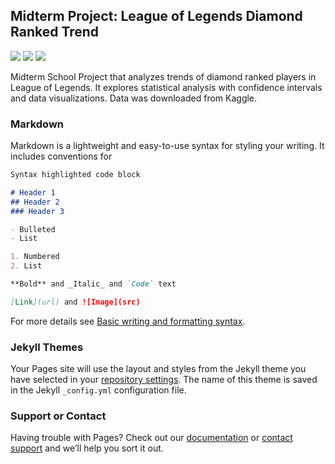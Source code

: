 ## Midterm Project: League of Legends Diamond Ranked Trend

[![](https://img.shields.io/badge/Jupyter-Open_Notebook-EE4C2C?logo=Jupyter)](conrad-cruz.github.io/projects/Midterm-Project.html) [![](https://img.shields.io/badge/Adobe_Reader-View_PDF-EE4C2C?logo=Reader)](conrad-cruz.github.io/projects/Midterm-Assignment.pdf) [![](https://img.shields.io/badge/Microsoft_Excel-View_csv-1ED760?logo=Excel)](conrad-cruz.github.io/projects/high_diamond_ranked_10min.csv)

Midterm School Project that analyzes trends of diamond ranked players in League of Legends. It explores statistical analysis with confidence intervals and data visualizations. Data was downloaded from Kaggle. 

### Markdown

Markdown is a lightweight and easy-to-use syntax for styling your writing. It includes conventions for

```markdown
Syntax highlighted code block

# Header 1
## Header 2
### Header 3

- Bulleted
- List

1. Numbered
2. List

**Bold** and _Italic_ and `Code` text

[Link](url) and ![Image](src)
```

For more details see [Basic writing and formatting syntax](https://docs.github.com/en/github/writing-on-github/getting-started-with-writing-and-formatting-on-github/basic-writing-and-formatting-syntax).

### Jekyll Themes

Your Pages site will use the layout and styles from the Jekyll theme you have selected in your [repository settings](https://github.com/conrad-cruz/conrad-cruz.github.io/settings/pages). The name of this theme is saved in the Jekyll `_config.yml` configuration file.

### Support or Contact

Having trouble with Pages? Check out our [documentation](https://docs.github.com/categories/github-pages-basics/) or [contact support](https://support.github.com/contact) and we’ll help you sort it out.
